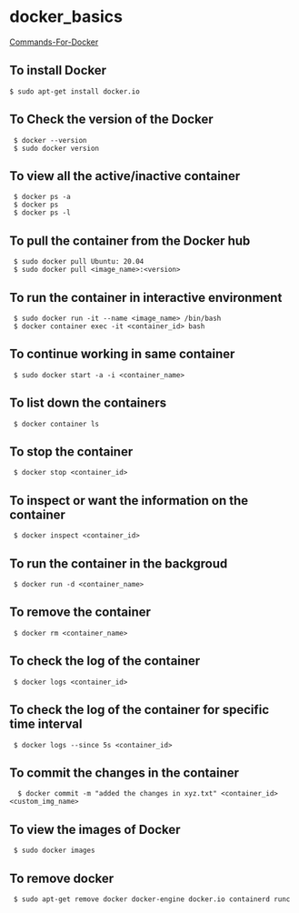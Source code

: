 # docker_basics
[Commands-For-Docker](#commands-For-Docker)

## To install Docker
  
    $ sudo apt-get install docker.io

## To Check the version of the Docker

     $ docker --version 
     $ sudo docker version

## To view all the active/inactive container

     $ docker ps -a 
     $ docker ps
     $ docker ps -l

## To pull the container from the Docker hub

     $ sudo docker pull Ubuntu: 20.04 
     $ sudo docker pull <image_name>:<version>

## To run the container in interactive environment

     $ sudo docker run -it --name <image_name> /bin/bash 
     $ docker container exec -it <container_id> bash

## To continue working in same container

     $ sudo docker start -a -i <container_name>

## To list down the containers

     $ docker container ls

## To stop the container

     $ docker stop <container_id>

## To inspect or want the information on the container

     $ docker inspect <container_id>

## To run the container in the backgroud

     $ docker run -d <container_name>

## To remove the container

     $ docker rm <container_name>

## To check the log of the container

     $ docker logs <container_id>

## To check the log of the container for specific time interval

     $ docker logs --since 5s <container_id>

## To commit the changes in the container

      $ docker commit -m "added the changes in xyz.txt" <container_id> <custom_img_name>

## To view the images of Docker

     $ sudo docker images

## To remove docker

     $ sudo apt-get remove docker docker-engine docker.io containerd runc
